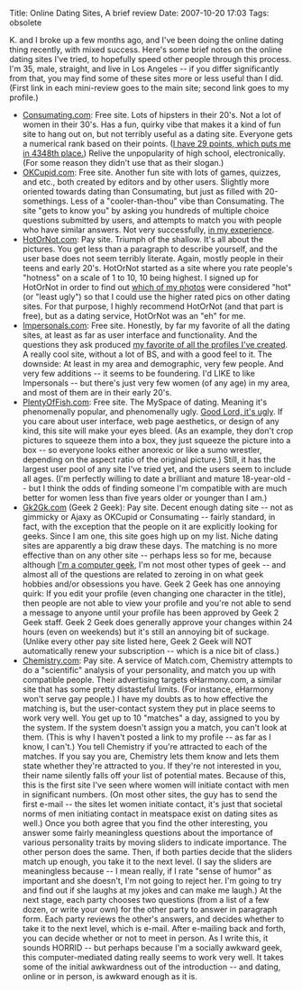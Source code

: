 Title: Online Dating Sites, A brief review
Date: 2007-10-20 17:03
Tags: obsolete

K. and I broke up a few months ago, and I've been doing the online
dating thing recently, with mixed success. Here's some brief notes on
the online dating sites I've tried, to hopefully speed other people
through this process. I'm 35, male, straight, and live in Los Angeles --
if you differ significantly from that, you may find some of these sites
more or less useful than I did. (First link in each mini-review goes to
the main site; second link goes to my profile.)

-   [Consumating.com](http://www.consumating.com "Consumating.com"):
    Free site. Lots of hipsters in their 20's. Not a lot of women in
    their 30's. Has a fun, quirky vibe that makes it a kind of fun site
    to hang out on, but not terribly useful as a dating site. Everyone
    gets a numerical rank based on their points. ([I have 29 points,
    which puts me in 4348th
    place.](http://www.consumating.com/profiles/Geeky_Hiker "John Mark Schofield's Consumating Page"))
    Relive the unpopularity of high school, electronically. (For some
    reason they didn't use that as their slogan.)
-   [OKCupid.com](http://www.okcupid.com "OKCupid.com"): Free site.
    Another fun site with lots of games, quizzes, and etc., both created
    by editors and by other users. Slightly more oriented towards dating
    than Consumating, but just as filled with 20-somethings. Less of a
    "cooler-than-thou" vibe than Consumating. The site "gets to know
    you" by asking you hundreds of multiple choice questions submitted
    by users, and attempts to match you with people who have similar
    answers. Not very successfully, [in my
    experience](http://www.okcupid.com/profile?u=schofinator "John Mark Schofield's OKCupid Profile").
-   [HotOrNot.com](http://www.hotornot.com "Hot or Not "): Pay site.
    Triumph of the shallow. It's all about the pictures. You get less
    than a paragraph to describe yourself, and the user base does not
    seem terribly literate. Again, mostly people in their teens and
    early 20's. HotOrNot started as a site where you rate people's
    "hotness" on a scale of 1 to 10, 10 being highest. I signed up for
    HotOrNot in order to find out [which of my
    photos](http://www.hotornot.com/r/?eid=RERESLE&key=UMG "John Mark Schofield's Hot Or Not Page")
    were considered "hot" (or "least ugly") so that I could use the
    higher rated pics on other dating sites. For that purpose, I highly
    recommend HotOrNot (and that part is free), but as a dating service,
    HotOrNot was an "eh" for me.
-   [Impersonals.com](http://impersonals.com "Impersonals.com"): Free
    site. Honestly, by far my favorite of all the dating sites, at least
    as far as user interface and functionality. And the questions they
    ask produced [my favorite of all the profiles I've
    created](http://impersonals.com/profiles/thedude "John Mark Schofield's Impersonals Page").
    A really cool site, without a lot of BS, and with a good feel to it.
    The downside: At least in my area and demographic, very few people.
    And very few additions -- it seems to be foundering. I'd LIKE to
    like Impersonals -- but there's just very few women (of any age) in
    my area, and most of them are in their early 20's.
-   [PlentyOfFish.com](http://www.plentyoffish.com "Plenty Of Fish"):
    Free site. The MySpace of dating. Meaning it's phenomenally popular,
    and phenomenally ugly. [Good Lord, it's
    ugly](http://www.plentyoffish.com/member5394395.htm "John Mark Schofield's Plenty Of Fish Profile").
    If you care about user interface, web page aesthetics, or design of
    any kind, this site will make your eyes bleed. (As an example, they
    don't crop pictures to squeeze them into a box, they just squeeze
    the picture into a box -- so everyone looks either anorexic or like
    a sumo wrestler, depending on the aspect ratio of the original
    picture.) Still, it has the largest user pool of any site I've tried
    yet, and the users seem to include all ages. (I'm perfectly willing
    to date a brilliant and mature 18-year-old -- but I think the odds
    of finding someone I'm compatible with are much better for women
    less than five years older or younger than I am.)
-   [Gk2Gk.com](http://www.gk2gk.com/ "Geek 2 Geek") (Geek 2 Geek): Pay
    site. Decent enough dating site -- not as gimmicky or Ajaxy as
    OKCupid or Consumating -- fairly standard, in fact, with the
    exception that the people on it are explicitly looking for geeks.
    Since I am one, this site goes high up on my list. Niche dating
    sites are apparently a big draw these days. The matching is no more
    effective than on any other site -- perhaps less so for me, because
    although [I'm a computer
    geek](http://www.gk2gk.com/profile/details.asp?USER=133478 "John Mark Schofield's Geek 2 Geek Profile"),
    I'm not most other types of geek -- and almost all of the questions
    are related to zeroing in on what geek hobbies and/or obsessions you
    have. Geek 2 Geek has one annoying quirk: If you edit your profile
    (even changing one character in the title), then people are not able
    to view your profile and you're not able to send a message to anyone
    until your profile has been approved by Geek 2 Geek staff. Geek 2
    Geek does generally approve your changes within 24 hours (even on
    weekends) but it's still an annoying bit of suckage. (Unlike every
    other pay site listed here, Geek 2 Geek will NOT automatically renew
    your subscription -- which is a nice bit of class.)
-   [Chemistry.com](http://chemistry.com "Chemistry.com"): Pay site. A
    service of Match.com, Chemistry attempts to do a "scientific"
    analysis of your personality, and match you up with compatible
    people. Their advertising targets eHarmony.com, a similar site that
    has some pretty distasteful limits. (For instance, eHarmony won't
    serve gay people.) I have my doubts as to how effective the matching
    is, but the user-contact system they put in place seems to work very
    well. You get up to 10 "matches" a day, assigned to you by the
    system. If the system doesn't assign you a match, you can't look at
    them. (This is why I haven't posted a link to my profile -- as far
    as I know, I can't.) You tell Chemistry if you're attracted to each
    of the matches. If you say you are, Chemistry lets them know and
    lets them state whether they're attracted to you. If they're not
    interested in you, their name silently falls off your list of
    potential mates. Because of this, this is the first site I've seen
    where women will initiate contact with men in significant numbers.
    (On most other sites, the guy has to send the first e-mail -- the
    sites let women initiate contact, it's just that societal norms of
    men initiating contact in meatspace exist on dating sites as well.)
    Once you both agree that you find the other interesting, you answer
    some fairly meaningless questions about the importance of various
    personality traits by moving sliders to indicate importance. The
    other person does the same. Then, if both parties decide that the
    sliders match up enough, you take it to the next level. (I say the
    sliders are meaningless because -- I mean really, if I rate "sense
    of humor" as important and she doesn't, I'm not going to reject her.
    I'm going to try and find out if she laughs at my jokes and can make
    me laugh.) At the next stage, each party chooses two questions (from
    a list of a few dozen, or write your own) for the other party to
    answer in paragraph form. Each party reviews the other's answers,
    and decides whether to take it to the next level, which is e-mail.
    After e-mailing back and forth, you can decide whether or not to
    meet in person. As I write this, it sounds HORRID -- but perhaps
    because I'm a socially awkward geek, this computer-mediated dating
    really seems to work very well. It takes some of the initial
    awkwardness out of the introduction -- and dating, online or in
    person, is awkward enough as it is.

